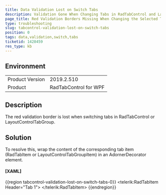 ```yaml
---
title: Data Validation Lost on Switch Tabs 
description: Validation Gone When Changing Tabs in RadTabControl and LayoutControl.
page_title: Red Validation Borders Missing When Changing the Selected Tab of RadTabControl or LayoutControlTabGroup.
type: troubleshooting
slug: tabcontrol-validation-lost-on-switch-tabs
position: 0
tags: data,validation,switch,tabs
ticketid: 1428459
res_type: kb
---
```


## Environment
<table>
	<tbody>
		<tr>
			<td>Product Version</td>
			<td>2019.2.510</td>
		</tr>
		<tr>
			<td>Product</td>
			<td>RadTabControl for WPF</td>
		</tr>
	</tbody>
</table>

## Description

The red validation border is lost when switching tabs in RadTabControl or LayoutControlTabGroup.

## Solution

To resolve this, wrap the content of the corresponding tab item (RadTabItem or LayoutControlTabGroupItem) in an AdornerDecorator element.

#### __[XAML]__
{{region tabcontrol-validation-lost-on-switch-tabs-0}}
	<telerik:RadTabItem Header="Tab 1">
	   <AdornerDecorator>
			<TextBox />
	   </AdornerDecorator>
	</telerik:RadTabItem>
{{endregion}}
